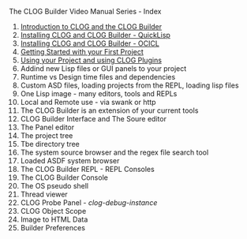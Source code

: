 
The CLOG Builder Video Manual Series - Index

1. [Introduction to CLOG and the CLOG Builder](vm1.md)
2. [Installing CLOG and CLOG Builder - QuickLisp](vm2.md)
3. [Installing CLOG and CLOG Builder - OCICL](vm3.md)
4. [Getting Started with your First Project](vm4.md)
5. [Using your Project and using CLOG Plugins](vm5.md)
6. Addind new Lisp files or GUI panels to your project
7. Runtime vs Design time files and dependencies
8. Custom ASD files, loading projects from the REPL, loading lisp files
9. One Lisp image - many editors, tools and REPLs
10. Local and Remote use - via swank or http
11. The CLOG Builder is an extension of your current tools
12. CLOG Builder Interface and The Soure editor
13. The Panel editor
14. The project tree
15. Tbe directory tree
16. The system source browser and the regex file search tool
17. Loaded ASDF system browser
18. The CLOG Builder REPL - REPL Consoles
19. The CLOG Builder Console
20. The OS pseudo shell
21. Thread viewer
22. CLOG Probe Panel - *clog-debug-instance*
23. CLOG Object Scope
24. Image to HTML Data
25. Builder Preferences
